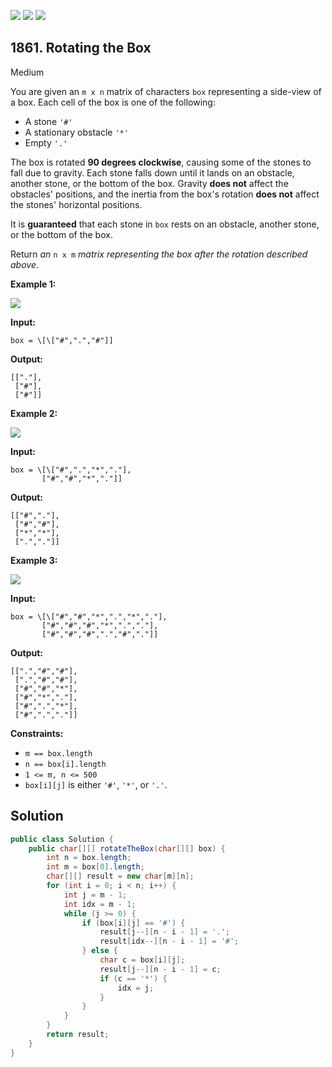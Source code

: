 [![](https://img.shields.io/github/stars/javadev/LeetCode-in-Java?label=Stars&style=flat-square)](https://github.com/javadev/LeetCode-in-Java)
[![](https://img.shields.io/github/forks/javadev/LeetCode-in-Java?label=Fork%20me%20on%20GitHub%20&style=flat-square)](https://github.com/javadev/LeetCode-in-Java/fork)
[![](https://img.shields.io/badge/-LeetCode%20in%20Kotlin-blue?style=flat-square)](https://github.com/javadev/LeetCode-in-Kotlin)

## 1861\. Rotating the Box

Medium

You are given an `m x n` matrix of characters `box` representing a side-view of a box. Each cell of the box is one of the following:

*   A stone `'#'`
*   A stationary obstacle `'*'`
*   Empty `'.'`

The box is rotated **90 degrees clockwise**, causing some of the stones to fall due to gravity. Each stone falls down until it lands on an obstacle, another stone, or the bottom of the box. Gravity **does not** affect the obstacles' positions, and the inertia from the box's rotation **does not** affect the stones' horizontal positions.

It is **guaranteed** that each stone in `box` rests on an obstacle, another stone, or the bottom of the box.

Return _an_ `n x m` _matrix representing the box after the rotation described above_.

**Example 1:**

![](https://assets.leetcode.com/uploads/2021/04/08/rotatingtheboxleetcodewithstones.png)

**Input:**

    box = \[\["#",".","#"]]

**Output:**

    [["."], 
     ["#"], 
     ["#"]]

**Example 2:**

![](https://assets.leetcode.com/uploads/2021/04/08/rotatingtheboxleetcode2withstones.png)

**Input:**

    box = \[\["#",".","*","."], 
           ["#","#","*","."]]

**Output:**

    [["#","."], 
     ["#","#"], 
     ["*","*"], 
     [".","."]]

**Example 3:**

![](https://assets.leetcode.com/uploads/2021/04/08/rotatingtheboxleetcode3withstone.png)

**Input:**

    box = \[\["#","#","*",".","*","."], 
           ["#","#","#","*",".","."], 
           ["#","#","#",".","#","."]]

**Output:**

    [[".","#","#"], 
     [".","#","#"], 
     ["#","#","*"], 
     ["#","*","."], 
     ["#",".","*"], 
     ["#",".","."]]

**Constraints:**

*   `m == box.length`
*   `n == box[i].length`
*   `1 <= m, n <= 500`
*   `box[i][j]` is either `'#'`, `'*'`, or `'.'`.

## Solution

```java
public class Solution {
    public char[][] rotateTheBox(char[][] box) {
        int n = box.length;
        int m = box[0].length;
        char[][] result = new char[m][n];
        for (int i = 0; i < n; i++) {
            int j = m - 1;
            int idx = m - 1;
            while (j >= 0) {
                if (box[i][j] == '#') {
                    result[j--][n - i - 1] = '.';
                    result[idx--][n - i - 1] = '#';
                } else {
                    char c = box[i][j];
                    result[j--][n - i - 1] = c;
                    if (c == '*') {
                        idx = j;
                    }
                }
            }
        }
        return result;
    }
}
```